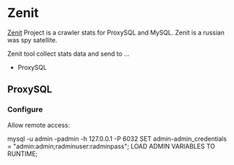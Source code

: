 # Zenit

[Zenit](https://en.wikipedia.org/wiki/Zenit_(satellite)) Project is a crawler stats for ProxySQL and MySQL. Zenit is a
russian was spy satellite.

Zenit tool collect stats data and send to ...
- ProxySQL

## ProxySQL

### Configure

Allow remote access:

  mysql -u admin -padmin -h 127.0.0.1 -P 6032
  SET admin-admin_credentials = "admin:admin;radminuser:radminpass";
  LOAD ADMIN VARIABLES TO RUNTIME;
